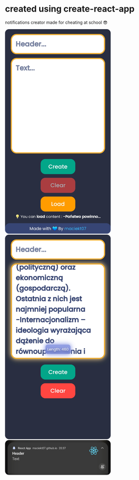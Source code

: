 # created using create-react-app

notifications creator made for cheating at school 😎

<img style="width:350px" src="img/ss1.png" />
<img style="width:350px" src="img/ss2.png" />
<br/>
<img style="width:350px" src="img/notification.png" />
